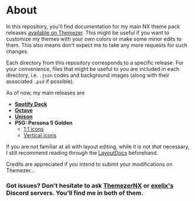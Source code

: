 # About

In this repository, you'll find documentation for my main NX theme pack releases [available on Themezer](https://themezer.net/creators/382997176307154945). This might be useful if you want to customize my themes with your own colors or make some minor edits to them. This also means don't expect me to take any more requests for such changes.

Each directory from this repository corresponds to a specific release. For your convenience, files that might be useful to you are included in each directory, i.e. `.json` codes and background images (along with their associated `.psd` if possible).

As of now, my main releases are

- **[Spotify Deck](https://themezer.net/packs/Spotify-Deck-596)**
- **[Octave](https://themezer.net/packs/Octave-538)**
- **[Unison](https://themezer.net/packs/Unison-523)**
- **P5G: Persona 5 Golden**
  - [1:1 icons](https://themezer.net/packs/P5G-Persona-5-Golden-4e9)
  - [Vertical icons](https://themezer.net/packs/P5G-Persona-5-Golden-version-2-4f7)

If you are not familiar at all with layout editing, while it is not *that* necessary, I still recommend reading through the [LayoutDocs](layoutdocs.themezer.net/) beforehand.

Credits are appreciated if you intend to submit your modifications on Themezer...

### Got issues? Don't hesitate to ask [ThemezerNX](https://discord.gg/nnm8wyM) or [exelix's](https://discord.gg/rqU5Tf8) Discord servers. You'll find me in both of them.
